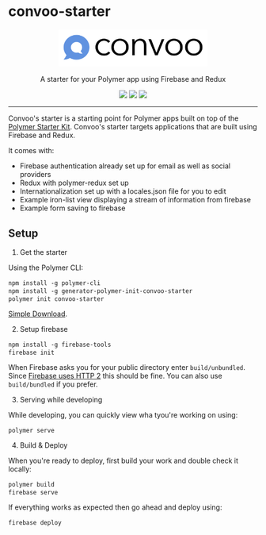 # convoo-starter

<p align="center">
  <a href="https://convoo.me" target="_blank"><img alt="Convoo" src="Convoo.png" width="300"></a>
</p>

<p align="center">
A starter for your Polymer app using Firebase and Redux
</p>

<p align="center">
  <a href="http://waffle.io/convoo/roadmap" target="_blank"><img src="https://badge.waffle.io/convoo/roadmap.svg?label=In%20Progress&title=In%20Progress"></a>
  <a href="https://gitter.im/convoo/General" target="_blank"><img src="https://img.shields.io/badge/gitter-join%20chat-brightgreen.svg"></a>
  <a href="https://www.webcomponents.org/author/convoo" target="_blank"><img src="https://img.shields.io/badge/webcomponents.org-published-blue.svg"></a>
</p>

---


Convoo's starter is a starting point for Polymer apps built on top of the [Polymer Starter Kit](https://github.com/PolymerElements/polymer-starter-kit). Convoo's starter targets
applications that are built using Firebase and Redux.

It comes with:

* Firebase authentication already set up for email as well as social providers
* Redux with polymer-redux set up
* Internationalization set up with a locales.json file for you to edit
* Example iron-list view displaying a stream of information from firebase
* Example form saving to firebase

## Setup

1. Get the starter

Using the Polymer CLI:

```
npm install -g polymer-cli
npm install -g generator-polymer-init-convoo-starter
polymer init convoo-starter
```

[Simple Download](https://github.com/convoo/convoo-starter/releases).

2. Setup firebase

```
npm install -g firebase-tools
firebase init
```

When Firebase asks you for your public directory enter `build/unbundled`. Since [Firebase uses HTTP 2](https://firebase.googleblog.com/2016/09/http2-comes-to-firebase-hosting.html) this should be fine.
You can also use `build/bundled` if you prefer.

3. Serving while developing

While developing, you can quickly view wha tyou're working on using:

```
polymer serve
```

4. Build & Deploy

When you're ready to deploy, first build your work and double check it locally:

```
polymer build
firebase serve
```

If everything works as expected then go ahead and deploy using:

```
firebase deploy
```

